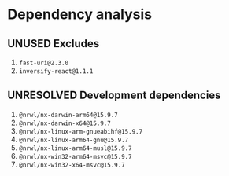 # Dependency analysis

## UNUSED Excludes

1. `fast-uri@2.3.0`
2. `inversify-react@1.1.1`

## UNRESOLVED Development dependencies

1. `@nrwl/nx-darwin-arm64@15.9.7`
2. `@nrwl/nx-darwin-x64@15.9.7`
3. `@nrwl/nx-linux-arm-gnueabihf@15.9.7`
4. `@nrwl/nx-linux-arm64-gnu@15.9.7`
5. `@nrwl/nx-linux-arm64-musl@15.9.7`
6. `@nrwl/nx-win32-arm64-msvc@15.9.7`
7. `@nrwl/nx-win32-x64-msvc@15.9.7`
